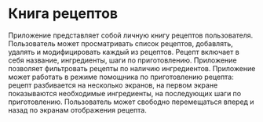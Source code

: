 # Книга рецептов
Приложение представляет собой личную книгу рецептов пользователя.
Пользователь может просматривать список рецептов, добавлять, удалять и модифицировать каждый из рецептов.
Рецепт включает в себя название, ингредиенты, шаги по приготовлению.
Приложение позволяет фильтровать рецепты по наличию ингредиентов. Приложение может работать в режиме помощника по приготовлению рецепта: рецепт разбивается на несколько экранов, на первом экране показываются необходимые ингредиенты, на последующих шаги по приготовлению. Пользователь может свободно перемещаться вперед и назад по экранам отображения рецепта.
